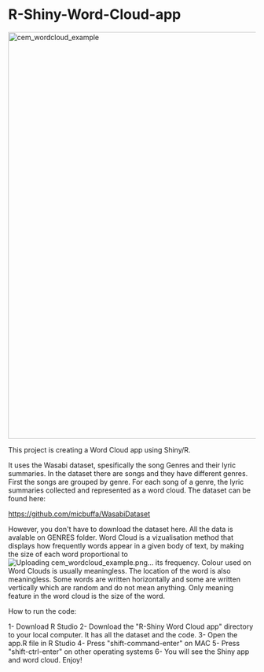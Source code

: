 # R-Shiny-Word-Cloud-app


<img width="827" alt="cem_wordcloud_example" src="https://user-images.githubusercontent.com/46814542/162614390-e054ae8e-fd31-48bd-82f4-3c82d0977241.png">

This project is creating a Word Cloud app using Shiny/R. 

It uses the Wasabi dataset, spesifically the song Genres and their lyric summaries. In the dataset there are songs and they have different genres. First the songs are grouped by genre. For each song of a genre, the lyric summaries collected and represented as a word cloud. The dataset can be found here:

https://github.com/micbuffa/WasabiDataset

However, you don't have to download the dataset here. All the data is avalable on GENRES folder.
Word Cloud is a vizualisation method that displays how frequently words appear in a given body of text, by making the size of each word proportional to![Uploading cem_wordcloud_example.png…]()
 its frequency. Colour used on Word Clouds is usually meaningless. The location of the word is also meaningless. Some words are written horizontally and some are written vertically which are random and do not mean anything. Only meaning feature in the word cloud is the size of the word.

How to run the code:

1- Download R Studio
2- Download the "R-Shiny Word Cloud app" directory to your local computer. It has all the dataset and the code. 
3- Open the app.R file in R Studio
4- Press "shift-command-enter" on MAC
5- Press "shift-ctrl-enter" on other operating systems
6- You will see the Shiny app and word cloud. Enjoy!
